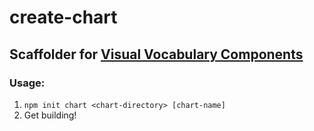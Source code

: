 # create-chart

## Scaffolder for [Visual Vocabulary Components][1]

### Usage:

1. `npm init chart <chart-directory> [chart-name]`
2. Get building!

[1]: https://github.com/Financial-Times/visual-vocabulary-components
